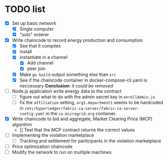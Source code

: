 # TODO list

* [x] Set up basic network
    - [x] Single computer
    - [x] "solo" orderer
* [x] Write chaincode to record energy production and consumption
    - [x] See that it compiles
    - [x] install
    - [x] instantiate in a channel
        - [x] Add channel
        - [x] peer join
    - [x] Make ```go build``` output something else than ```src```
    - [x] See if the chaincode container in docker-compose-cli.yaml is neccessary
          **Conclusion**: *it could be removed*
* [ ] Node.js application write energy data to the contract
    - [ ] figure out what to do with the admin secret key in ```enrollAdmin.js```
    - [ ] fix the ```affiliation``` setting, ```org1.department1``` seems to be hardcoded in ```/etc/hyperledger/fabric-ca-server/fabric-ca-server-config.yaml``` in the ```ca.microgrid.org``` container.
* [x] Write chaincode to bid and aggregate, Market Clearing Price (MCP) algorithm
    - [] Test that the MCP contract returns the correct values
* [ ] Implementing the violation marketplace
    - [ ] Tracking and settlement for participants in the violation marketplace
* [ ] Price optimization chaincode
* [ ] Modify the network to run on multiple machines
